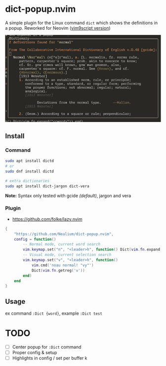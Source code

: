# dict-popup.nvim

A simple plugin for the Linux command `dict` which shows the definitions in a popup.
Reworked for Neovim ([vim9script version](https://github.com/Nealium/dict-popup.vim))

![Screenshot](screenshot.png)

## Install

### Command
```bash
sudo apt install dictd
# or
sudo dnf install dictd
```
```bash
# extra dictionaries
sudo apt install dict-jargon dict-vera
```
**Note:** Syntax only tested with gcide *(default)*, jargon and vera

### Plugin
* https://github.com/folke/lazy.nvim
```lua
{
    "https://github.com/Nealium/dict-popup.nvim",
    config = function()
        -- Normal mode, current word search 
        vim.keymap.set("n", "<leader>h", function() Dict(vim.fn.expand("<cword>")) end)
        -- Visual mode, current selection search 
        vim.keymap.set("v", "<leader>h", function()
            vim.cmd('noau normal! "vy"')
            Dict(vim.fn.getreg('v'))
        end)
    end
}
```

## Usage
ex command `:Dict {word}`, example `:Dict test`    

# TODO
- [ ] Center popup for `:Dict` command    
- [ ] Proper config & setup    
- [ ] Highlights in config / set per buffer    k
